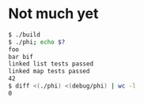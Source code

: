 # Not much yet
```bash
$ ./build
$ ./phi; echo $?
foo
bar bif
linked list tests passed
linked map tests passed
42
$ diff <(./phi) <(debug/phi) | wc -l
0
```
